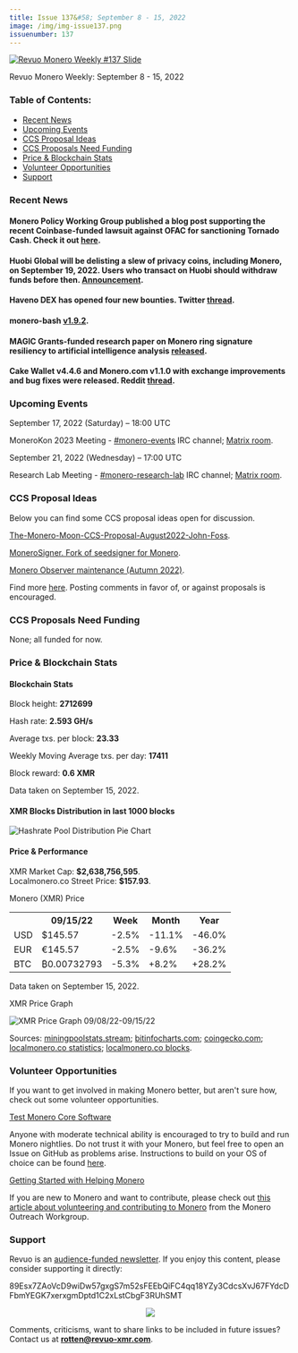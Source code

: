 ```yaml
---
title: Issue 137&#58; September 8 - 15, 2022
image: /img/img-issue137.png
issuenumber: 137
---
```

[<img src="/img/img-issue137.png" alt="Revuo Monero Weekly #137 Slide" class="img-lead">](/issue-137.html)

<p class="text-lead">Revuo Monero Weekly: September 8 - 15, 2022</p>
<!--more-->

<h3>Table of Contents:</h3>
<ul class="contents">
    <li><a href="#news">Recent News</a></li>
    <li><a href="#events">Upcoming Events</a></li>
    <li><a href="#ideas">CCS Proposal Ideas</a></li>
    <li><a href="#proposals">CCS Proposals Need Funding</a></li>
    <li><a href="#stats">Price & Blockchain Stats</a></li>
    <li><a href="#volunteer">Volunteer Opportunities</a></li>
    <li><a href="#support">Support</a></li>
</ul>

<h3 id="news">Recent News</h3>

<div class="newsbyte">
    <h4>Monero Policy Working Group published a blog post supporting the recent Coinbase-funded lawsuit against OFAC for sanctioning Tornado Cash. Check it out <a href="https://moneropolicy.org/2022-09-12-tornado-cash/" target="_blank">here</a>.</h4>
</div>

<div class="newsbyte">
    <h4>Huobi Global will be delisting a slew of privacy coins, including Monero, on September 19, 2022. Users who transact on Huobi should withdraw funds before then. <a href="https://www.huobi.com/support/en-us/detail/104917015223952" target="_blank">Announcement</a>.</h4>
</div>

<div class="newsbyte">
    <h4>Haveno DEX has opened four new bounties. Twitter <a href="https://nttr.stream/HavenoDEX/status/1569605009943269376" target="_blank">thread</a>.</h4>
</div>

<div class="newsbyte">
    <h4>monero-bash <a href="https://github.com/hinto-janaiyo/monero-bash/releases/tag/v1.9.2" target="_blank">v1.9.2</a>.</h4>
</div>

<div class="newsbyte">
    <h4>MAGIC Grants-funded research paper on Monero ring signature resiliency to artificial intelligence analysis <a href="https://magicgrants.org/Monero-Tracing-Research/" target="_blank">released</a>.</h4>
</div>

<div class="newsbyte">
    <h4>Cake Wallet v4.4.6 and Monero.com v1.1.0 with exchange improvements and bug fixes were released. Reddit <a href="https://teddit.adminforge.de/r/Monero/comments/xf5byx/cake_wallet_446_and_monerocom_110_huge_exchange/" target="_blank">thread</a>.</h4>
</div>

<h3 id="events">Upcoming Events</h3>

<div class="event">
    <p class="date" markdown="1">September 17, 2022 (Saturday) – 18:00 UTC</p>
    <p markdown="1">MoneroKon 2023 Meeting - <a href="irc://irc.libera.chat/#monero-events" target="_blank">#monero-events</a> IRC channel; <a href="https://matrix.to/#/#monero-events:monero.social" target="_blank">Matrix room</a>.</p>
</div>

<div class="event">
    <p class="date" markdown="1">September 21, 2022 (Wednesday) – 17:00 UTC</p>
    <p markdown="1">Research Lab Meeting - <a href="irc://irc.libera.chat/#monero-research-lab" target="_blank">#monero-research-lab</a> IRC channel; <a href="https://matrix.to/#/#monero-research-lab:monero.social" target="_blank">Matrix room</a>.</p>
</div>

<h3 id="ideas">CCS Proposal Ideas</h3>

<p>Below you can find some CCS proposal ideas open for discussion.</p>

<div class="proposal">
<p><a href="https://repo.getmonero.org/monero-project/ccs-proposals/-/merge_requests/336" target="_blank">The-Monero-Moon-CCS-Proposal-August2022-John-Foss</a>.</p>
</div>

<div class="proposal">
<p><a href="https://repo.getmonero.org/monero-project/ccs-proposals/-/merge_requests/323" target="_blank">MoneroSigner. Fork of seedsigner for Monero</a>.</p>
</div>

<div class="proposal">
<p><a href="https://repo.getmonero.org/monero-project/ccs-proposals/-/merge_requests/342" target="_blank">Monero Observer maintenance (Autumn 2022)</a>.</p>
</div>

<div class="proposal">
<p>Find more <a href="https://ccs.getmonero.org/ideas/" target="_blank">here</a>. Posting comments in favor of, or against proposals is encouraged.</p>
</div>

<h3 id="proposals">CCS Proposals Need Funding</h3>

<p>None; all funded for now.</p>

<h3 id="stats">Price & Blockchain Stats</h3>

<h4 class="stat">Blockchain Stats</h4>

<div class="bcstats">
    <p>Block height: <b>2712699</b></p>
    <p>Hash rate: <b>2.593 GH/s</b></p>
    <p>Average txs. per block: <b>23.33</b></p>
    <p>Weekly Moving Average txs. per day: <b>17411</b></p>
    <p>Block reward: <b>0.6 XMR</b></p>
</div>
<p class="note">Data taken on September 15, 2022.</p>

<h4 class="stat">XMR Blocks Distribution in last 1000 blocks</h4>
<p><img src="/img/hashrate-pool-distribution-0915.png" alt="Hashrate Pool Distribution Pie Chart"/></p>

<h4 class="stat" id="price-stat">Price & Performance</h4>

<div class="price-intro">XMR Market Cap: <b>$2,638,756,595</b>.<br/>Localmonero.co Street Price: <b>$157.93</b>.</div>

<p class="table-title">Monero (XMR) Price</p>
<table class="price-table">
  <tr class="row1">
    <th></th>
    <th>09/15/22</th>
    <th>Week</th>
    <th>Month</th>
    <th>Year</th>
  </tr>
  <tr>
    <td data-th="XMR to">USD</td>
    <td data-th="09/15/22">$145.57</td>
    <td data-th="Week" class="red">-2.5%</td>
    <td data-th="Month" class="red">-11.1%</td>
    <td data-th="Year" class="red">-46.0%</td>
  </tr>
  <tr class="row3">
    <td data-th="XMR to">EUR</td>
    <td data-th="09/15/22">€145.57</td>
    <td data-th="Week" class="red">-2.5%</td>
    <td data-th="Month" class="red">-9.6%</td>
    <td data-th="Year" class="red">-36.2%</td>
  </tr>
  <tr>
    <td data-th="XMR to">BTC</td>
    <td data-th="09/15/22">₿0.00732793</td>
    <td data-th="Week" class="red">-5.3%</td>
    <td data-th="Month" class="green">+8.2%</td>
    <td data-th="Year" class="green">+28.2%</td>
  </tr>
</table>
<p class="note">Data taken on September 15, 2022.</p>

<p class="table-title">XMR Price Graph</p>

![XMR Price Graph 09/08/22-09/15/22](/img/weekly-chart-0915.png "XMR Price Graph 09/08/22-09/15/22")

Sources: <a href="https://miningpoolstats.stream/monero" target="_blank">miningpoolstats.stream</a>; <a href="https://bitinfocharts.com/monero/" target="_blank">bitinfocharts.com</a>; <a href="https://www.coingecko.com/en/coins/monero" target="_blank">coingecko.com</a>; <a href="https://localmonero.co/statistics" target="_blank">localmonero.co statistics</a>; <a href="https://localmonero.co/blocks" target="_blank">localmonero.co blocks</a>.

<h3 id="volunteer">Volunteer Opportunities</h3>

<p>If you want to get involved in making Monero better, but aren't sure how, check out some volunteer opportunities.</p>

<div class="newsbyte">
    <p class="date"><a href="https://github.com/monero-project/monero" target="_blank">Test Monero Core Software</a></p>
    <p>Anyone with moderate technical ability is encouraged to try to build and run Monero nightlies. Do not trust it with your Monero, but feel free to open an Issue on GitHub as problems arise. Instructions to build on your OS of choice can be found <a href="https://github.com/monero-project/monero#compiling-monero-from-source" target="_blank">here</a>. </p>
</div>

<div class="newsbyte">
    <p class="date"><a href="https://github.com/monero-project/monero" target="_blank">Getting Started with Helping Monero</a></p>
    <p>If you are new to Monero and want to contribute, please check out <a href="https://www.monerooutreach.org/stories/getting-started-helping-monero.php" target="_blank">this article about volunteering and contributing to Monero</a> from the Monero Outreach Workgroup. </p>
</div>

<h3 id="support">Support</h3>

<p markdown="1">Revuo is an <a href="https://revuo-xmr.com/support/">audience-funded newsletter</a>. If you enjoy this content, please consider supporting it directly:</p>

<p class="address" markdown="1">89Esx7ZAoVcD9wiDw57gxgS7m52sFEEbQiFC4qq18YZy3CdcsXvJ67FYdcDFbmYEGK7xerxgmDptd1C2xLstCbgF3RUhSMT</p>

<p><center><a href="monero:89Esx7ZAoVcD9wiDw57gxgS7m52sFEEbQiFC4qq18YZy3CdcsXvJ67FYdcDFbmYEGK7xerxgmDptd1C2xLstCbgF3RUhSMT" class="qr"><img src="/img/donate-monero.jpg" style="max-width: 200px;"/></a></center></p>

Comments, criticisms, want to share links to be included in future issues? Contact us at **rotten@revuo-xmr.com**.
